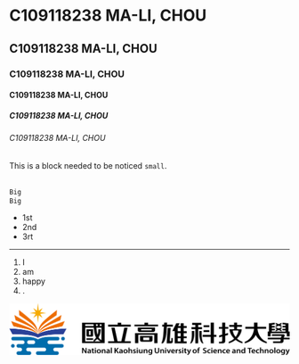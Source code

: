 # C109118238 MA-LI, CHOU
## C109118238 MA-LI, CHOU
### C109118238 MA-LI, CHOU
#### C109118238 MA-LI, CHOU
##### C109118238 MA-LI, CHOU
###### C109118238 MA-LI, CHOU

This is a block needed to be noticed `small`.

```

Big
Big

```

* 1st
* 2nd
* 3rt

---

1. I
2. am
3. happy
4. .

![NKUST](nkust.png "NKUST")
